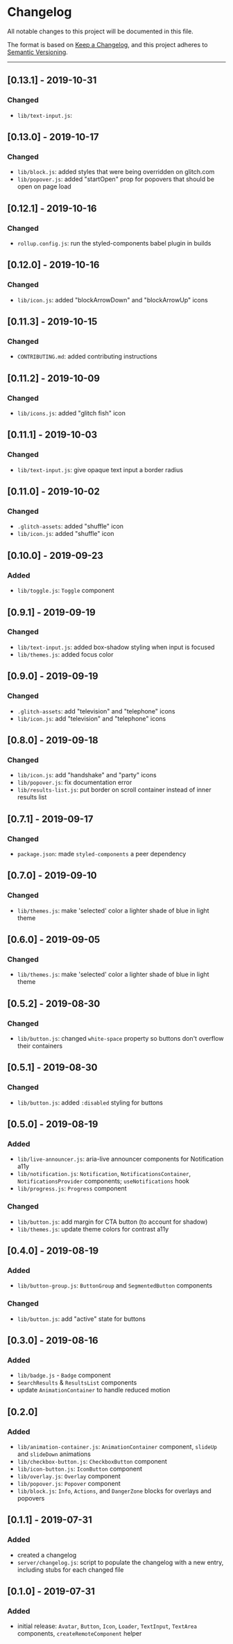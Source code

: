 # Changelog
All notable changes to this project will be documented in this file.

The format is based on [Keep a Changelog](https://keepachangelog.com/en/1.0.0/),
and this project adheres to [Semantic Versioning](https://semver.org/spec/v2.0.0.html).

---

## [0.13.1] - 2019-10-31
### Changed
- `lib/text-input.js`:


## [0.13.0] - 2019-10-17
### Changed
- `lib/block.js`: added styles that were being overridden on glitch.com
- `lib/popover.js`: added "startOpen" prop for popovers that should be open on page load

## [0.12.1] - 2019-10-16
### Changed
- `rollup.config.js`: run the styled-components babel plugin in builds

## [0.12.0] - 2019-10-16
### Changed
- `lib/icon.js`: added "blockArrowDown" and "blockArrowUp" icons

## [0.11.3] - 2019-10-15
### Changed
- `CONTRIBUTING.md`: added contributing instructions

## [0.11.2] - 2019-10-09
### Changed
- `lib/icons.js`: added "glitch fish" icon

## [0.11.1] - 2019-10-03
### Changed
- `lib/text-input.js`: give opaque text input a border radius

## [0.11.0] - 2019-10-02
### Changed
- `.glitch-assets`: added "shuffle" icon
- `lib/icon.js`: added "shuffle" icon

## [0.10.0] - 2019-09-23
### Added
- `lib/toggle.js`: `Toggle` component

## [0.9.1] - 2019-09-19
### Changed
- `lib/text-input.js`: added box-shadow styling when input is focused
- `lib/themes.js`: added focus color

## [0.9.0] - 2019-09-19
### Changed
- `.glitch-assets`: add "television" and "telephone" icons
- `lib/icon.js`: add "television" and "telephone" icons

## [0.8.0] - 2019-09-18
### Changed
- `lib/icon.js`: add "handshake" and "party" icons
- `lib/popover.js`: fix documentation error
- `lib/results-list.js`: put border on scroll container instead of inner results list

## [0.7.1] - 2019-09-17
### Changed
- `package.json`: made `styled-components` a peer dependency

## [0.7.0] - 2019-09-10
### Changed
- `lib/themes.js`: make 'selected' color a lighter shade of blue in light theme

## [0.6.0] - 2019-09-05
### Changed
- `lib/themes.js`: make 'selected' color a lighter shade of blue in light theme

## [0.5.2] - 2019-08-30
### Changed
- `lib/button.js`: changed `white-space` property so buttons don't overflow their containers

## [0.5.1] - 2019-08-30
### Changed
- `lib/button.js`: added `:disabled` styling for buttons

## [0.5.0] - 2019-08-19
### Added
- `lib/live-announcer.js`: aria-live announcer components for Notification a11y
- `lib/notification.js`: `Notification`, `NotificationsContainer`, `NotificationsProvider` components; `useNotifications` hook
- `lib/progress.js`: `Progress` component
### Changed
- `lib/button.js`: add margin for CTA button (to account for shadow)
- `lib/themes.js`: update theme colors for contrast a11y

## [0.4.0] - 2019-08-19
### Added
- `lib/button-group.js`: `ButtonGroup` and `SegmentedButton` components
### Changed
- `lib/button.js`: add "active" state for buttons

## [0.3.0] - 2019-08-16
### Added
- `lib/badge.js` - `Badge` component
- `SearchResults` & `ResultsList` components
- update `AnimationContainer` to handle reduced motion

## [0.2.0]
### Added
- `lib/animation-container.js`: `AnimationContainer` component, `slideUp` and `slideDown` animations
- `lib/checkbox-button.js`:  `CheckboxButton` component
- `lib/icon-button.js`: `IconButton` component
- `lib/overlay.js`: `Overlay` component
- `lib/popover.js`: `Popover` component
- `lib/block.js`: `Info`, `Actions`, and `DangerZone` blocks for overlays and popovers

## [0.1.1] - 2019-07-31
### Added
- created a changelog
- `server/changelog.js`: script to populate the changelog with a new entry, including stubs for each changed file

## [0.1.0] - 2019-07-31
### Added
- initial release: `Avatar`, `Button`, `Icon`, `Loader`, `TextInput`, `TextArea` components, `createRemoteComponent` helper
